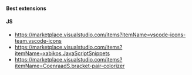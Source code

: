 #### Best extensions 

#### JS
* https://marketplace.visualstudio.com/items?itemName=vscode-icons-team.vscode-icons
* https://marketplace.visualstudio.com/items?itemName=xabikos.JavaScriptSnippets
* https://marketplace.visualstudio.com/items?itemName=CoenraadS.bracket-pair-colorizer
